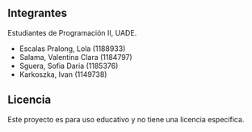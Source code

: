 Integrantes
-------
Estudiantes de Programación II, UADE.
- Escalas Pralong, Lola (1188933)
- Salama, Valentina Clara (1184797)
- Sguera, Sofia Daria (1185376)
- Karkoszka, Ivan (1149738)

Licencia
--------
Este proyecto es para uso educativo y no tiene una licencia específica.